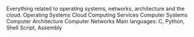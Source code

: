 Everything related to operating systems, networks, architecture and the cloud.
Operating Systems
Cloud Computing Services
Computer Systems
Computer Architecture
Computer Networks
Main languages: C, Python, Shell Script, Assembly